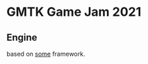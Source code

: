 # GMTK Game Jam 2021


## Engine
based on [some](http://github.com/renehorstmann/some) framework.


